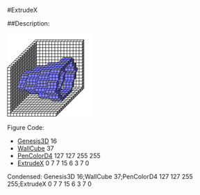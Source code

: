 #ExtrudeX

##Description: <x1> <y> <z> <x2> <Shape> <StartScale> <StopScale> <Skips>

![](ExtrudeX.png)

Figure Code:
- [Genesis3D](Genesis3D.md) 16
- [WallCube](WallCube.md) 37
- [PenColorD4](PenColorD4.md) 127 127 255 255
- [ExtrudeX](ExtrudeX.md) 0 7 7 15 6 3 7 0

Condensed: Genesis3D 16;WallCube 37;PenColorD4 127 127 255 255;ExtrudeX 0 7 7 15 6 3 7 0

